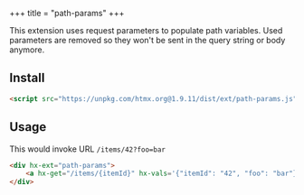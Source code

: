 +++
title = "path-params"
+++

This extension uses request parameters to populate path variables. Used parameters are removed so they won't be sent in the query string or body anymore.

## Install

```html
<script src="https://unpkg.com/htmx.org@1.9.11/dist/ext/path-params.js">
```

## Usage

This would invoke URL `/items/42?foo=bar`

```html
<div hx-ext="path-params">
    <a hx-get="/items/{itemId}" hx-vals='{"itemId": "42", "foo": "bar"}'>test</div>
</div>
```
